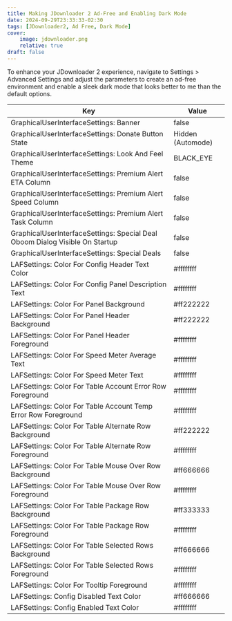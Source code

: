 ```yaml
---
title: Making JDownloader 2 Ad-Free and Enabling Dark Mode
date: 2024-09-29T23:33:33-02:30
tags: [JDownloader2, Ad Free, Dark Mode]
cover:
    image: jdownloader.png
    relative: true
draft: false
---
```


To enhance your JDownloader 2 experience, navigate to Settings > Advanced Settings and adjust the parameters to create an ad-free environment and enable a sleek dark mode that looks better to me than the default options.

| Key                                                                          | Value             |
| ---------------------------------------------------------------------------- | ----------------- |
| GraphicalUserInterfaceSettings: Banner                                       | false             |
| GraphicalUserInterfaceSettings: Donate Button State                          | Hidden (Automode) |
| GraphicalUserInterfaceSettings: Look And Feel Theme                          | BLACK_EYE         |
| GraphicalUserInterfaceSettings: Premium Alert ETA Column                     | false             |
| GraphicalUserInterfaceSettings: Premium Alert Speed Column                   | false             |
| GraphicalUserInterfaceSettings: Premium Alert Task Column                    | false             |
| GraphicalUserInterfaceSettings: Special Deal Oboom Dialog Visible On Startup | false             |
| GraphicalUserInterfaceSettings: Special Deals                                | false             |
| LAFSettings: Color For Config Header Text Color                              | \#ffffffff        |
| LAFSettings: Color For Config Panel Description Text                         | \#ffffffff        |
| LAFSettings: Color For Panel Background                                      | \#ff222222        |
| LAFSettings: Color For Panel Header Background                               | \#ff222222        |
| LAFSettings: Color For Panel Header Foreground                               | \#ffffffff        |
| LAFSettings: Color For Speed Meter Average Text                              | \#ffffffff        |
| LAFSettings: Color For Speed Meter Text                                      | \#ffffffff        |
| LAFSettings: Color For Table Account Error Row Foreground                    | \#ffffffff        |
| LAFSettings: Color For Table Account Temp Error Row Foreground               | \#ffffffff        |
| LAFSettings: Color For Table Alternate Row Background                        | \#ff222222        |
| LAFSettings: Color For Table Alternate Row Foreground                        | \#ffffffff        |
| LAFSettings: Color For Table Mouse Over Row Background                       | \#ff666666        |
| LAFSettings: Color For Table Mouse Over Row Foreground                       | \#ffffffff        |
| LAFSettings: Color For Table Package Row Background                          | \#ff333333        |
| LAFSettings: Color For Table Package Row Foreground                          | \#ffffffff        |
| LAFSettings: Color For Table Selected Rows Background                        | \#ff666666        |
| LAFSettings: Color For Table Selected Rows Foreground                        | \#ffffffff        |
| LAFSettings: Color For Tooltip Foreground                                    | \#ffffffff        |
| LAFSettings: Config Disabled Text Color                                      | \#ff666666        |
| LAFSettings: Config Enabled Text Color                                       | \#ffffffff        |
